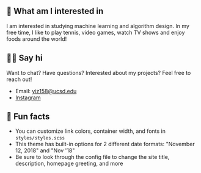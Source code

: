 ---
---

## 🤷 What am I interested in

I am interested in studying machine learning and algorithm design. In my free time, I like to play tennis, video games, watch TV shows and enjoy foods around the world!

## 👋🏻 Say hi

Want to chat? Have questions? Interested about my projects? Feel free to reach out!

- Email: [yiz158@ucsd.edu](https://mail.google.com/mail/u/0/#inbox?compose=CllgCKCJFGKVTWJKCWVqcptdhrjrgqjwSTmvRRcvWqcWvhSzdbflNgNHddBFDZSglSxSvJpjHDB)
- [Instagram](https://github.com/katmh/point-theme/issues)

<a href="#" class="fa fa-instagram"></a>

## 📠 Fun facts

- You can customize link colors, container width, and fonts in `styles/styles.scss`
- This theme has built-in options for 2 different date formats: "November 12, 2018" and "Nov '18"
- Be sure to look through the config file to change the site title, description, homepage greeting, and more